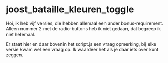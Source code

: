 # joost_bataille_kleuren_toggle

Hoi, ik heb vijf versies, die hebben allemaal een ander bonus-requirement.
Alleen nummer 2 met de radio-buttons heb ik niet gedaan, dat begreep ik niet helemaal.

Er staat hier en daar bovenin het script.js een vraag opmerking, bij elke versie kwam wel een vraag op.
Ik waardeer het als je daar iets over kunt zeggen.
